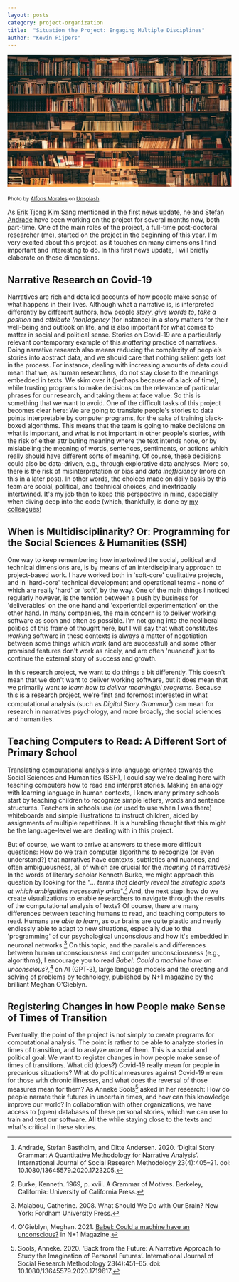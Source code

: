 ```yaml
---
layout: posts
category: project-organization
title:  "Situation the Project: Engaging Multiple Disciplines"
author: "Kevin Pijpers"
---
```

![Photo by Alfons Morales on Unsplash](/assets/images/alfons-morales-YLSwjSy7stw-unsplash.jpg)

<small>Photo by [Alfons Morales](https://unsplash.com/@alfonsmc10?utm_source=unsplash&utm_medium=referral&utm_content=creditCopyText) on [Unsplash](https://unsplash.com/s/photos/research?utm_source=unsplash&utm_medium=referral&utm_content=creditCopyText)</small>

As [Erik Tjong Kim Sang](https://www.esciencecenter.nl/team/dr-erik-tjong-kim-sang/) mentioned in [the first news update](/posts/2021-09-28-kickoff-meeting), he and [Stefan Andrade](https://www.vive.dk/en/employees/stefan-bastholm-andrade-1634/) have been working on the project for several months now, both part-time. One of the main roles of the project, a full-time post-doctoral researcher (me), started on the project in the beginning of this year. I'm very excited about this project, as it touches on many dimensions I find important and interesting to do. In this first news update, I will briefly elaborate on these dimensions.


## Narrative Research on Covid-19
Narratives are rich and detailed accounts of how people make sense of what happens in their lives. Although what a narrative is, is interpreted differently by different authors, how people *story*, *give words to*, *take a position* and *attribute (non)agency* (for instance) in a story matters for their well-being and outlook on life, and is also important for what comes to matter in social and political sense. Stories on Covid-19 are a particularly relevant contemporary example of this *mattering* practice of narratives. Doing narrative research also means reducing the complexity of people’s stories into abstract data, and we should care that nothing salient gets lost in the process. For instance, dealing with increasing amounts of data could mean that we, as human researchers, do not stay close to the meanings embedded in texts. We skim over it (perhaps because of a lack of time), while trusting programs to make decisions on the relevance of particular phrases for our research, and taking them at face value. So this is something that we want to avoid. One of the difficult tasks of this project becomes clear here: We are going to translate people's stories to data points interpretable by computer programs, for the sake of training black-boxed algorithms. This means that the team is going to make decisions on what is important, and what is not important in other people's stories, with the risk of either attributing meaning where the text intends none, or by mislabeling the meaning of words, sentences, sentiments, or actions which really should have different sorts of meaning. Of course, these decisions could also be data-driven, e.g., through explorative data analyses. More so, there is the risk of misinterpretation or bias and *data inefficiency* (more on this in a later post). In other words, the choices made on daily basis by this team are social, political, and technical choices, and inextricably intertwined. It's my job then to keep this perspective in mind, especially when diving deep into the code (which, thankfully, is done by [my colleagues!](/pages/team)


## When is Multidisciplinarity? Or: Programming for the Social Sciences & Humanities (SSH)
One way to keep remembering how intertwined the social, political and technical dimensions are, is by means of an interdisciplinary approach to project-based work. I have worked both in 'soft-core' qualitative projects, and in 'hard-core' technical development and operational teams - none of which are really 'hard' or 'soft', by the way. One of the main things I noticed regularly however, is the tension between a push by business for 'deliverables' on the one hand and 'experiential experimentation' on the other hand. In many companies, the main concern is to deliver working software as soon and often as possible. I'm not going into the neoliberal politics of this frame of thought here, but I will say that what constitutes *working* software in these contexts is always a matter of negotiation between some things which work (and are successful) and some other promised features don't work as nicely, and are often 'nuanced' just to continue the external story of success and growth.

In this research project, we want to do things a bit differently. This doesn't mean that we don't want to deliver working software, but it does mean that we primarily want *to learn how to deliver meaningful programs*. Because this is a research project, we're first and foremost interested in what computational analysis (such as *Digital Story Grammar*[^1]) can mean for research in narratives psychology, and more broadly, the social sciences and humanities.


## Teaching Computers to Read: A Different Sort of Primary School
Translating computational analysis into language oriented towards the Social Sciences and Humanities (SSH), I could say we're dealing here with teaching computers how to read and interpret stories. Making an analogy with learning language in human contexts, I know many primary schools start by teaching children to recognize simple letters, words and sentence structures. Teachers in schools use (or used to use when I was there) whiteboards and simple illustrations to instruct children, aided by assignments of multiple repetitions. It is a humbling thought that this might be the language-level we are dealing with in this project. 

But of course, we want to arrive at answers to these more difficult questions: How do we train computer algorithms to recognize (or even understand?) that narratives have contexts, subtleties and nuances, and often ambiguousness, all of which are crucial for the *meaning* of narratives? In the words of literary scholar Kenneth Burke, we might approach this question by looking for the "... *terms that clearly reveal the strategic spots at which ambiguities necessarily arise*".[^2]  And, the next step: how do we create visualizations to enable researchers to navigate through the results of the computational analysis of texts? Of course, there are many differences between teaching humans to read, and teaching computers to read. Humans are *able to learn*, as our brains are quite plastic and nearly endlessly able to adapt to new situations, especially due to the 'programming' of our psychological unconscious and how it's embedded in neuronal networks.[^3] On this topic, and the parallels and differences between human unconsciousness and computer unconsciousness (e.g., algorithms), I encourage you to read *Babel: Could a machine have an unconscious?*,[^4] on AI (GPT-3), large language models and the creating and solving of problems by technology, published by N+1 magazine by the brilliant Meghan O'Gieblyn.


## Registering Changes in how People make Sense of Times of Transition
Eventually, the point of the project is not simply to create programs for computational analysis. The point is rather to be able to analyze stories in times of transition, and to analyze *more* of them. This is a social and political goal: We want to register changes in how people make sense of times of transitions. What did (does?) Covid-19 really mean for people in precarious situations? What do political measures against Covid-19 mean for those with chronic illnesses, and what does the reversal of those measures mean for them? As Anneke Sools[^5] asked in her research: How do people narrate their futures in uncertain times, and how can this knowledge improve our world? In collaboration with other organizations, we have access to (open) databases of these personal stories, which we can use to train and test our software. All the while staying close to the texts and what's critical in these stories.


[^1]: Andrade, Stefan Bastholm, and Ditte Andersen. 2020. ‘Digital Story Grammar: A Quantitative Methodology for Narrative Analysis’. International Journal of Social Research Methodology 23(4):405–21. doi: 10.1080/13645579.2020.1723205.
[^2]: Burke, Kenneth. 1969, p. xviii. A Grammar of Motives. Berkeley, California: University of California Press.
[^3]: Malabou, Catherine. 2008. What Should We Do with Our Brain? New York: Fordham University Press.
[^4]: O'Gieblyn, Meghan. 2021. [Babel: Could a machine have an unconscious?](https://www.nplusonemag.com/issue-40/essays/babel-4/) in N+1 Magazine.
[^5]: Sools, Anneke. 2020. ‘Back from the Future: A Narrative Approach to Study the Imagination of Personal Futures’. International Journal of Social Research Methodology 23(4):451–65. doi: 10.1080/13645579.2020.1719617.
